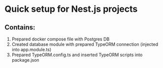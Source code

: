 # Quick setup for Nest.js projects

## Contains:

1. Prepared docker compose file with Postgres DB
2. Created database module with prepared TypeORM connection (injected into app.module.ts)
3. Prepared TypeORM.config.ts and inserted TypeORM scripts into package.json